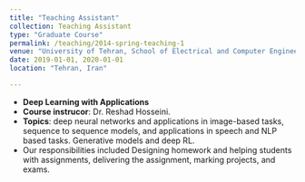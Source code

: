 ```yaml
---
title: "Teaching Assistant"
collection: Teaching Assistant
type: "Graduate Course"
permalink: /teaching/2014-spring-teaching-1
venue: "University of Tehran, School of Electrical and Computer Engineering, University College of Engineering"
date: 2019-01-01, 2020-01-01
location: "Tehran, Iran"

---
```


* **Deep Learning with Applications**
* **Course instrucor**: Dr. Reshad Hosseini.
* **Topics**: deep neural networks and applications in image-based tasks, sequence to sequence models, and applications in speech and NLP based tasks. Generative models and deep RL.
* Our responsibilities included Designing homework and helping students with assignments, delivering the assignment, marking projects, and exams.